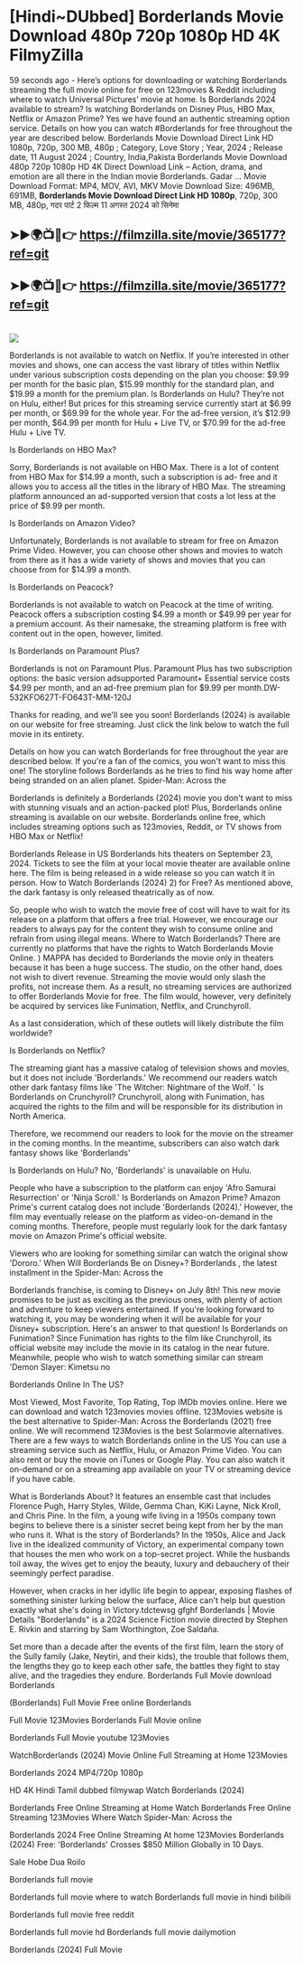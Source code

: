# [Hindi~DUbbed] Borderlands Movie Download 480p 720p 1080p HD 4K FilmyZilla


59 seconds ago - Here’s options for downloading or watching Borderlands streaming the full movie online for free on 123movies & Reddit including where to watch Universal Pictures’ movie at home. Is Borderlands 2024 available to stream? Is watching Borderlands on Disney Plus, HBO Max, Netflix or Amazon Prime? Yes we have found an authentic streaming option service. Details on how you can watch #Borderlands for free throughout the year are described below. Borderlands Movie Download Direct Link HD 1080p, 720p, 300 MB, 480p ; Category, Love Story ; Year, 2024 ; Release date, 11 August 2024 ; Country, India,Pakista Borderlands Movie Download 480p 720p 1080p HD 4K Direct Download Link – Action, drama, and emotion are all there in the Indian movie Borderlands. Gadar ...
Movie Download Format: MP4, MOV, AVI, MKV
Movie Download Size: 496MB, 691MB, **Borderlands Movie Download Direct Link HD 1080p**, 720p, 300 MB, 480p, गदर पार्ट 2 फिल्म 11 अगस्त 2024 को सिनेमा

## ➤►🌍📺📱👉   https://filmzilla.site/movie/365177?ref=git

## ➤►🌍📺📱👉   https://filmzilla.site/movie/365177?ref=git

#

<img src="https://image.tmdb.org/t/p/w780//mKOBdgaEFguADkJhfFslY7TYxIh.jpg" />

Borderlands is not available to watch on Netflix. If you’re interested in other movies and shows, one can access the vast library of titles within Netflix under various subscription costs depending on the plan you choose: $9.99 per month for the basic plan, $15.99 monthly for the standard plan, and $19.99 a month for the premium plan. Is Borderlands on Hulu? They’re not on Hulu, either! But prices for this streaming service currently start at $6.99 per month, or $69.99 for the whole year. For the ad-free version, it’s $12.99 per month, $64.99 per month for Hulu + Live TV, or $70.99 for the ad-free Hulu + Live TV.

Is Borderlands on HBO Max?

Sorry, Borderlands is not available on HBO Max. There is a lot of content from HBO Max for $14.99 a month, such a subscription is ad- free and it allows you to access all the titles in the library of HBO Max. The streaming platform announced an ad-supported version that costs a lot less at the price of $9.99 per month.

Is Borderlands on Amazon Video?

Unfortunately, Borderlands is not available to stream for free on Amazon Prime Video. However, you can choose other shows and movies to watch from there as it has a wide variety of shows and movies that you can choose from for $14.99 a month.

Is Borderlands on Peacock?

Borderlands is not available to watch on Peacock at the time of writing. Peacock offers a subscription costing $4.99 a month or $49.99 per year for a premium account. As their namesake, the streaming platform is free with content out in the open, however, limited.

Is Borderlands on Paramount Plus?

Borderlands is not on Paramount Plus. Paramount Plus has two subscription options: the basic version adsupported Paramount+ Essential service costs $4.99 per month, and an ad-free premium plan for $9.99 per month.DW-532KFO627T-FO643T-MM-120J

Thanks for reading, and we'll see you soon! Borderlands (2024) is available on our website for free streaming. Just click the link below to watch the full movie in its entirety.

Details on how you can watch Borderlands for free throughout the year are described below. If you're a fan of the comics, you won't want to miss this one! The storyline follows Borderlands as he tries to find his way home after being stranded on an alien planet. Spider-Man: Across the

Borderlands is definitely a Borderlands (2024) movie you don't want to miss with stunning visuals and an action-packed plot! Plus, Borderlands online streaming is available on our website. Borderlands online free, which includes streaming options such as 123movies, Reddit, or TV shows from HBO Max or Netflix!

Borderlands Release in US Borderlands hits theaters on September 23, 2024. Tickets to see the film at your local movie theater are available online here. The film is being released in a wide release so you can watch it in person. How to Watch Borderlands (2024) 2) for Free? As mentioned above, the dark fantasy is only released theatrically as of now.

So, people who wish to watch the movie free of cost will have to wait for its release on a platform that offers a free trial. However, we encourage our readers to always pay for the content they wish to consume online and refrain from using illegal means. Where to Watch Borderlands? There are currently no platforms that have the rights to Watch Borderlands Movie Online. ) MAPPA has decided to Borderlands the movie only in theaters because it has been a huge success. The studio, on the other hand, does not wish to divert revenue. Streaming the movie would only slash the profits, not increase them. As a result, no streaming services are authorized to offer Borderlands Movie for free. The film would, however, very definitely be acquired by services like Funimation, Netflix, and Crunchyroll.

As a last consideration, which of these outlets will likely distribute the film worldwide?

Is Borderlands on Netflix?

The streaming giant has a massive catalog of television shows and movies, but it does not include 'Borderlands.' We recommend our readers watch other dark fantasy films like 'The Witcher: Nightmare of the Wolf. ' Is Borderlands on Crunchyroll? Crunchyroll, along with Funimation, has acquired the rights to the film and will be responsible for its distribution in North America.

Therefore, we recommend our readers to look for the movie on the streamer in the coming months. In the meantime, subscribers can also watch dark fantasy shows like 'Borderlands'

Is Borderlands on Hulu? No, 'Borderlands' is unavailable on Hulu.

People who have a subscription to the platform can enjoy 'Afro Samurai Resurrection' or 'Ninja Scroll.' Is Borderlands on Amazon Prime? Amazon Prime's current catalog does not include 'Borderlands (2024).' However, the film may eventually release on the platform as video-on-demand in the coming months. Therefore, people must regularly look for the dark fantasy movie on Amazon Prime's official website.

Viewers who are looking for something similar can watch the original show 'Dororo.' When Will Borderlands Be on Disney+? Borderlands , the latest installment in the Spider-Man: Across the

Borderlands franchise, is coming to Disney+ on July 8th! This new movie promises to be just as exciting as the previous ones, with plenty of action and adventure to keep viewers entertained. If you're looking forward to watching it, you may be wondering when it will be available for your Disney+ subscription. Here's an answer to that question! Is Borderlands on Funimation? Since Funimation has rights to the film like Crunchyroll, its official website may include the movie in its catalog in the near future. Meanwhile, people who wish to watch something similar can stream 'Demon Slayer: Kimetsu no

Borderlands Online In The US?

Most Viewed, Most Favorite, Top Rating, Top IMDb movies online. Here we can download and watch 123movies movies offline. 123Movies website is the best alternative to Spider-Man: Across the Borderlands (2021) free online. We will recommend 123Movies is the best Solarmovie alternatives. There are a few ways to watch Borderlands online in the US You can use a streaming service such as Netflix, Hulu, or Amazon Prime Video. You can also rent or buy the movie on iTunes or Google Play. You can also watch it on-demand or on a streaming app available on your TV or streaming device if you have cable.

What is Borderlands About? It features an ensemble cast that includes Florence Pugh, Harry Styles, Wilde, Gemma Chan, KiKi Layne, Nick Kroll, and Chris Pine. In the film, a young wife living in a 1950s company town begins to believe there is a sinister secret being kept from her by the man who runs it. What is the story of Borderlands? In the 1950s, Alice and Jack live in the idealized community of Victory, an experimental company town that houses the men who work on a top-secret project. While the husbands toil away, the wives get to enjoy the beauty, luxury and debauchery of their seemingly perfect paradise.

However, when cracks in her idyllic life begin to appear, exposing flashes of something sinister lurking below the surface, Alice can't help but question exactly what she's doing in Victory.tdctewsg gfghf Borderlands | Movie Details "Borderlands" is a 2024 Science Fiction movie directed by Stephen E. Rivkin and starring by Sam Worthington, Zoe Saldaña.

Set more than a decade after the events of the first film, learn the story of the Sully family (Jake, Neytiri, and their kids), the trouble that follows them, the lengths they go to keep each other safe, the battles they fight to stay alive, and the tragedies they endure. Borderlands Full Movie download Borderlands

(Borderlands) Full Movie Free online Borderlands

Full Movie 123Movies Borderlands Full Movie online

Borderlands Full Movie youtube 123Movies

WatchBorderlands (2024) Movie Online Full Streaming at Home 123Movies

Borderlands 2024 MP4/720p 1080p

HD 4K Hindi Tamil dubbed filmywap Watch Borderlands (2024)

Borderlands Free Online Streaming at Home Watch Borderlands Free Online Streaming 123Movies Where Watch Spider-Man: Across the

Borderlands 2024 Free Online Streaming At home 123Movies Borderlands (2024) Free: 'Borderlands' Crosses $850 Million Globally in 10 Days.

Sale Hobe Dua Roilo

Borderlands full movie

Borderlands full movie where to watch Borderlands full movie in hindi bilibili

Borderlands full movie free reddit

Borderlands full movie hd Borderlands full movie dailymotion

Borderlands (2024) Full Movie